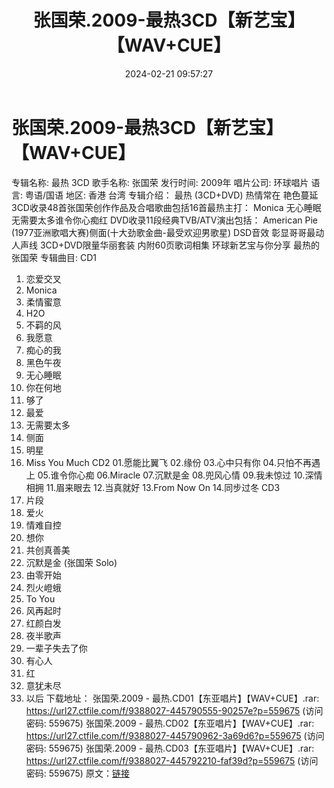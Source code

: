 ﻿---
title: 张国荣.2009-最热3CD【新艺宝】【WAV+CUE】
date: 2024-02-21 09:57:27
categories: WAV车载音乐、镜像
tags: 华语中文
---
# 张国荣.2009-最热3CD【新艺宝】【WAV+CUE】

专辑名称: 最热 3CD
歌手名称: 张国荣
发行时间: 2009年
唱片公司: 环球唱片
语言: 粤语/国语
地区: 香港 台湾
专辑介绍：
最热 (3CD+DVD)
热情常在 艳色蔓延
3CD收录48首张国荣创作作品及合唱歌曲包括16首最热主打：
Monica 无心睡眠 无需要太多谁令你心痴红
DVD收录11段经典TVB/ATV演出包括：
American Pie (1977亚洲歌唱大赛)侧面(十大劲歌金曲-最受欢迎男歌星)
DSD音效 彰显哥哥最动人声线
3CD+DVD限量华丽套装 内附60页歌词相集
环球新艺宝与你分享 最热的张国荣
专辑曲目:
CD1
01. 恋爱交叉
02. Monica
03. 柔情蜜意
04. H2O
05. 不羁的风
06. 我愿意
07. 痴心的我
08. 黑色午夜
09. 无心睡眠
10. 你在何地
11. 够了
12. 最爱
13. 无需要太多
14. 侧面
15. 明星
16. Miss You Much
CD2
01.愿能比翼飞
02.缘份
03.心中只有你
04.只怕不再遇上
05.谁令你心痴
06.Miracle
07.沉默是金
08.兜风心情
09.我未惊过
10.深情相拥
11.眉来眼去
12.当真就好
13.From Now On
14.同步过冬
CD3
01. 片段
02. 爱火
03. 情难自控
04. 想你
05. 共创真善美
06. 沉默是金 (张国荣 Solo)
07. 由零开始
08. 烈火嶝蛾
09. To You
10. 风再起时
11. 红颜白发
12. 夜半歌声
13. 一辈子失去了你
14. 有心人
15. 红
16. 意犹未尽
17. 以后
下载地址：
张国荣.2009 - 最热.CD01【东亚唱片】【WAV+CUE】.rar:
https://url27.ctfile.com/f/9388027-445790555-90257e?p=559675
(访问密码: 559675)
张国荣.2009 - 最热.CD02【东亚唱片】【WAV+CUE】.rar: https://url27.ctfile.com/f/9388027-445790962-3a69d6?p=559675
(访问密码: 559675)
张国荣.2009 - 最热.CD03【东亚唱片】【WAV+CUE】.rar: https://url27.ctfile.com/f/9388027-445792210-faf39d?p=559675
(访问密码: 559675)
原文：[链接](https://blog.sina.com.cn/s/blog_1647c7e76010314hi.html)